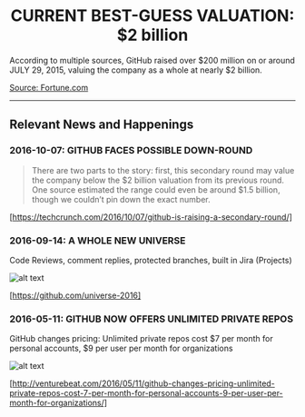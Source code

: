 <h1 align="center">CURRENT BEST-GUESS VALUATION: $2 billion</h1>

According to multiple sources, GitHub raised over $200 million on or around JULY 29, 2015, valuing the company as a whole at nearly $2 billion.

[Source: Fortune.com](http://fortune.com/2015/07/29/github-raises-250-million-in-new-funding-now-valued-at-2-billion/)

<hr>

## Relevant News and Happenings

### 2016-10-07: GITHUB FACES POSSIBLE DOWN-ROUND

> There are two parts to the story: first, this secondary round may value the company below the $2 billion valuation from its previous round. One source estimated the range could even be around $1.5 billion, though we couldn’t pin down the exact number.

[https://techcrunch.com/2016/10/07/github-is-raising-a-secondary-round/]

### 2016-09-14: A WHOLE NEW UNIVERSE
Code Reviews, comment replies, protected branches, built in Jira (Projects) 

![alt text](http://i.giphy.com/3Jhdg8Qro5kMo.gif "A whole new universe of money")

[https://github.com/universe-2016]

### 2016-05-11: GITHUB NOW OFFERS UNLIMITED PRIVATE REPOS
GitHub changes pricing: Unlimited private repos cost $7 per month for personal accounts, $9 per user per month for organizations

![alt text](https://media.giphy.com/media/2WuHHWbGt3fY4/giphy.gif "This is dollars")

[http://venturebeat.com/2016/05/11/github-changes-pricing-unlimited-private-repos-cost-7-per-month-for-personal-accounts-9-per-user-per-month-for-organizations/]
